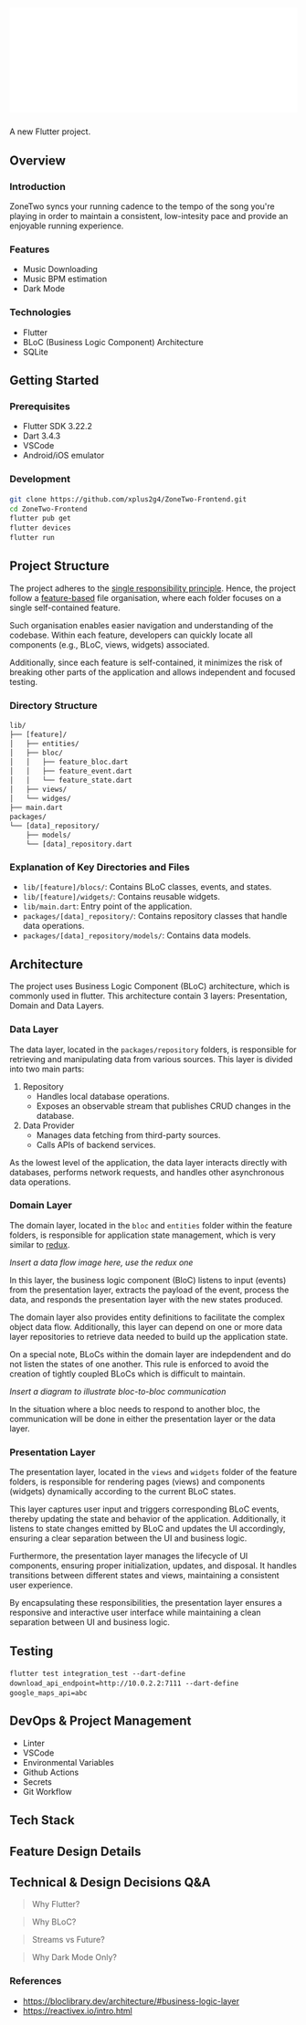 <!-- # <img src="https://github.com/xplus2g4/ZoneTwo-Frontend/blob/staging/assets/logo.png?raw=true" width=50 height=50> ZoneTwo -->

# ![logo](/assets/logo_md.png)

A new Flutter project.

## Overview

### Introduction

ZoneTwo syncs your running cadence to the tempo of the song you're playing in
order to maintain a consistent, low-intesity pace and provide an enjoyable
running experience.

### Features

- Music Downloading
- Music BPM estimation
- Dark Mode

### Technologies

- Flutter
- BLoC (Business Logic Component) Architecture
- SQLite

## Getting Started

### Prerequisites

- Flutter SDK 3.22.2
- Dart 3.4.3
- VSCode
- Android/iOS emulator

### Development

```bash
git clone https://github.com/xplus2g4/ZoneTwo-Frontend.git
cd ZoneTwo-Frontend
flutter pub get
flutter devices
flutter run
```

## Project Structure

The project adheres to the [single responsibility principle](https://en.wikipedia.org/wiki/Single-responsibility_principle). Hence, the project follow a <ins>feature-based</ins> file organisation, where each folder focuses on a single self-contained feature.

Such organisation enables easier navigation and understanding of the codebase. Within each feature, developers can quickly locate all components (e.g., BLoC, views, widgets) associated.

Additionally, since each feature is self-contained, it minimizes the risk of breaking other parts of the application and allows independent and focused testing.

### Directory Structure

```
lib/
├── [feature]/
│   ├── entities/
│   ├── bloc/
│   │   ├── feature_bloc.dart
│   │   ├── feature_event.dart
│   │   └── feature_state.dart
│   ├── views/
│   └── widges/
├── main.dart
packages/
└── [data]_repository/
    ├── models/
    └── [data]_repository.dart
```

### Explanation of Key Directories and Files

- `lib/[feature]/blocs/`: Contains BLoC classes, events, and states.
- `lib/[feature]/widgets/`: Contains reusable widgets.
- `lib/main.dart`: Entry point of the application.
- `packages/[data]_repository/`: Contains repository classes that handle data operations.
- `packages/[data]_repository/models/`: Contains data models.

## Architecture

The project uses Business Logic Component (BLoC) architecture, which is commonly used in flutter. This architecture contain 3 layers: Presentation, Domain and Data Layers.

### Data Layer

The data layer, located in the `packages/repository` folders, is responsible for retrieving and manipulating data from various sources. This layer is divided into two main parts:

1. Repository
   - Handles local database operations.
   - Exposes an observable stream that publishes CRUD changes in the database.
2. Data Provider
   - Manages data fetching from third-party sources.
   - Calls APIs of backend services.

As the lowest level of the application, the data layer interacts directly with databases, performs network requests, and handles other asynchronous data operations.

### Domain Layer

The domain layer, located in the `bloc` and `entities` folder within the feature folders, is responsible for application state management, which is very similar to [redux](https://redux.js.org/tutorials/essentials/part-1-overview-concepts).

_Insert a data flow image here, use the redux one_

In this layer, the business logic component (BloC) listens to input (events) from the presentation layer, extracts the payload of the event, process the data, and responds the presentation layer with the new states produced.

The domain layer also provides entity definitions to facilitate the complex object data flow. Additionally, this layer can depend on one or more data layer repositories to retrieve data needed to build up the application state.

On a special note, BLoCs within the domain layer are indepdendent and do not listen the states of one another. This rule is enforced to avoid the creation of tightly coupled BLoCs which is difficult to maintain.

_Insert a diagram to illustrate bloc-to-bloc communication_

In the situation where a bloc needs to respond to another bloc, the communication will be done in either the presentation layer or the data layer.

### Presentation Layer

The presentation layer, located in the `views` and `widgets` folder of the feature folders, is responsible for rendering pages (views) and components (widgets) dynamically according to the current BLoC states.

This layer captures user input and triggers corresponding BLoC events, thereby updating the state and behavior of the application. Additionally, it listens to state changes emitted by BLoC and updates the UI accordingly, ensuring a clear separation between the UI and business logic.

Furthermore, the presentation layer manages the lifecycle of UI components, ensuring proper initialization, updates, and disposal. It handles transitions between different states and views, maintaining a consistent user experience.

By encapsulating these responsibilities, the presentation layer ensures a responsive and interactive user interface while maintaining a clean separation between UI and business logic.

## Testing

`flutter test integration_test --dart-define download_api_endpoint=http://10.0.2.2:7111 --dart-define google_maps_api=abc`

## DevOps & Project Management

- Linter
- VSCode
- Environmental Variables
- Github Actions
- Secrets
- Git Workflow

## Tech Stack

## Feature Design Details

## Technical & Design Decisions Q&A

> Why Flutter?

> Why BLoC?

> Streams vs Future?

> Why Dark Mode Only?

### References

- https://bloclibrary.dev/architecture/#business-logic-layer
- https://reactivex.io/intro.html
